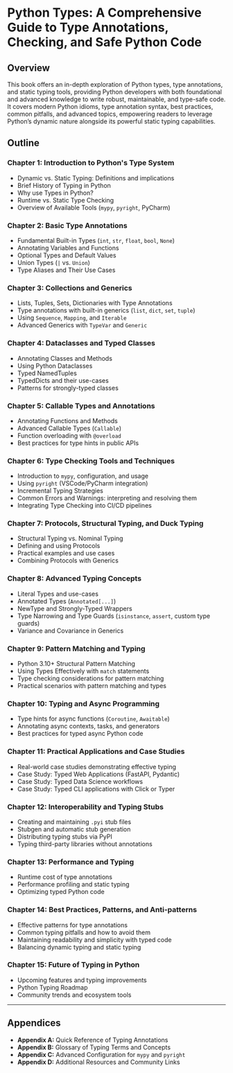 # **Python Types: A Comprehensive Guide to Type Annotations, Checking, and Safe Python Code**

## **Overview**

This book offers an in-depth exploration of Python types, type annotations, and static typing tools, providing Python developers with both foundational and advanced knowledge to write robust, maintainable, and type-safe code. It covers modern Python idioms, type annotation syntax, best practices, common pitfalls, and advanced topics, empowering readers to leverage Python’s dynamic nature alongside its powerful static typing capabilities.

## **Outline**

### **Chapter 1: Introduction to Python's Type System**

- Dynamic vs. Static Typing: Definitions and implications
- Brief History of Typing in Python
- Why use Types in Python?
- Runtime vs. Static Type Checking
- Overview of Available Tools (`mypy`, `pyright`, PyCharm)

### **Chapter 2: Basic Type Annotations**

- Fundamental Built-in Types (`int`, `str`, `float`, `bool`, `None`)
- Annotating Variables and Functions
- Optional Types and Default Values
- Union Types (`|` vs. `Union`)
- Type Aliases and Their Use Cases

### **Chapter 3: Collections and Generics**

- Lists, Tuples, Sets, Dictionaries with Type Annotations
- Type annotations with built-in generics (`list`, `dict`, `set`, `tuple`)
- Using `Sequence`, `Mapping`, and `Iterable`
- Advanced Generics with `TypeVar` and `Generic`

### **Chapter 4: Dataclasses and Typed Classes**

- Annotating Classes and Methods
- Using Python Dataclasses
- Typed NamedTuples
- TypedDicts and their use-cases
- Patterns for strongly-typed classes

### **Chapter 5: Callable Types and Annotations**

- Annotating Functions and Methods
- Advanced Callable Types (`Callable`)
- Function overloading with `@overload`
- Best practices for type hints in public APIs

### **Chapter 6: Type Checking Tools and Techniques**

- Introduction to `mypy`, configuration, and usage
- Using `pyright` (VSCode/PyCharm integration)
- Incremental Typing Strategies
- Common Errors and Warnings: interpreting and resolving them
- Integrating Type Checking into CI/CD pipelines

### **Chapter 7: Protocols, Structural Typing, and Duck Typing**

- Structural Typing vs. Nominal Typing
- Defining and using Protocols
- Practical examples and use cases
- Combining Protocols with Generics

### **Chapter 8: Advanced Typing Concepts**

- Literal Types and use-cases
- Annotated Types (`Annotated[...]`)
- NewType and Strongly-Typed Wrappers
- Type Narrowing and Type Guards (`isinstance`, `assert`, custom type guards)
- Variance and Covariance in Generics

### **Chapter 9: Pattern Matching and Typing**

- Python 3.10+ Structural Pattern Matching
- Using Types Effectively with `match` statements
- Type checking considerations for pattern matching
- Practical scenarios with pattern matching and types

### **Chapter 10: Typing and Async Programming**

- Type hints for async functions (`Coroutine`, `Awaitable`)
- Annotating async contexts, tasks, and generators
- Best practices for typed async Python code

### **Chapter 11: Practical Applications and Case Studies**

- Real-world case studies demonstrating effective typing
- Case Study: Typed Web Applications (FastAPI, Pydantic)
- Case Study: Typed Data Science workflows
- Case Study: Typed CLI applications with Click or Typer

### **Chapter 12: Interoperability and Typing Stubs**

- Creating and maintaining `.pyi` stub files
- Stubgen and automatic stub generation
- Distributing typing stubs via PyPI
- Typing third-party libraries without annotations

### **Chapter 13: Performance and Typing**

- Runtime cost of type annotations
- Performance profiling and static typing
- Optimizing typed Python code

### **Chapter 14: Best Practices, Patterns, and Anti-patterns**

- Effective patterns for type annotations
- Common typing pitfalls and how to avoid them
- Maintaining readability and simplicity with typed code
- Balancing dynamic typing and static typing

### **Chapter 15: Future of Typing in Python**

- Upcoming features and typing improvements
- Python Typing Roadmap
- Community trends and ecosystem tools

---

## **Appendices**

- **Appendix A:** Quick Reference of Typing Annotations
- **Appendix B:** Glossary of Typing Terms and Concepts
- **Appendix C:** Advanced Configuration for `mypy` and `pyright`
- **Appendix D:** Additional Resources and Community Links
